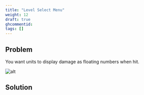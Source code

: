 ```yaml
---
title: "Level Select Menu"
weight: 12
draft: true
ghcommentid:
tags: []
---
```


## Problem

You want units to display damage as floating numbers when hit.

![alt](/godot_recipes/img/fct_demo.gif)

## Solution